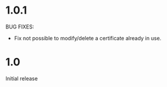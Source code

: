# 1.0.1

BUG FIXES:

* Fix not possible to modify/delete a certificate already in use.

# 1.0

Initial release
